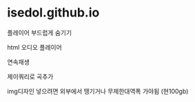 # isedol.github.io

플레이어 부드럽게 숨기기

html 오디오 플레이어

연속재생

제이쿼리로 곡추가

img디자인 넣으려면 외부에서 땡기거나 무제한대역폭 가야됨 (현100gb)
